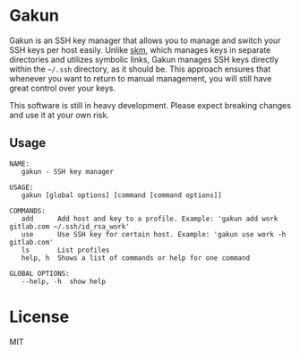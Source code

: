# Gakun

Gakun is an SSH key manager that allows you to manage and switch your SSH keys per host easily. Unlike [skm](https://github.com/TimothyYe/skm), which manages keys in separate directories and utilizes symbolic links, Gakun manages SSH keys directly within the `~/.ssh` directory, as it should be. This approach ensures that whenever you want to return to manual management, you will still have great control over your keys.

This software is still in heavy development. Please expect breaking changes and use it at your own risk.

## Usage
```
NAME:
   gakun - SSH key manager

USAGE:
   gakun [global options] [command [command options]]

COMMANDS:
   add      Add host and key to a profile. Example: 'gakun add work gitlab.com ~/.ssh/id_rsa_work'
   use      Use SSH key for certain host. Example: 'gakun use work -h gitlab.com'
   ls       List profiles
   help, h  Shows a list of commands or help for one command

GLOBAL OPTIONS:
   --help, -h  show help
```


# License

MIT
